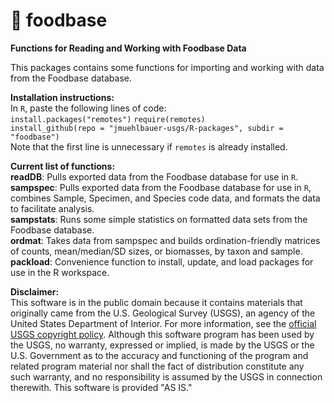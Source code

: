 # :pizza: foodbase
**Functions for Reading and Working with Foodbase Data**

This packages contains some functions for importing and working with data from the Foodbase database. 

__Installation instructions:__  
In `R`, paste the following lines of code:  
`install.packages("remotes")`
`require(remotes)`  
`install_github(repo = "jmuehlbauer-usgs/R-packages", subdir = "foodbase")`  
Note that the first line is unnecessary if `remotes` is already installed.

__Current list of functions:__  
__readDB__: Pulls exported data from the Foodbase database for use in `R`.  
__sampspec__: Pulls exported data from the Foodbase database for use in `R`, combines Sample, Specimen, and Species code data, and formats the data to facilitate analysis.  
__sampstats__: Runs some simple statistics on formatted data sets from the Foodbase database.  
__ordmat__: Takes data from sampspec and builds ordination-friendly matrices of counts, mean/median/SD sizes, or biomasses, by taxon and sample.  
__packload__: Convenience function to install, update, and load packages for use in the R workspace.


__Disclaimer:__  
This software is in the public domain because it contains materials that originally came from the U.S. Geological Survey (USGS), an agency of the United States Department of Interior. For more information, see the [official USGS copyright policy](https://www.usgs.gov/information-policies-and-instructions/copyrights-and-credits). Although this software program has been used by the USGS, no warranty, expressed or implied, is made by the USGS or the U.S. Government as to the accuracy and functioning of the program and related program material nor shall the fact of distribution constitute any such warranty, and no responsibility is assumed by the USGS in connection therewith. This software is provided "AS IS."
